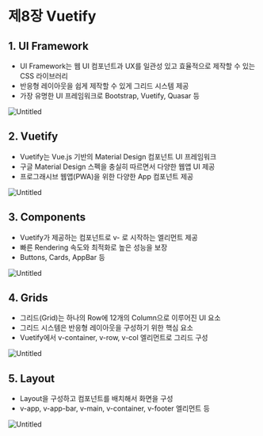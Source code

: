 # 제8장 Vuetify

## 1. UI Framework

- UI Framework는 웹 UI 컴포넌트과 UX를 일관성 있고 효율적으로 제작할 수 있는 CSS
라이브러리
- 반응형 레이아웃을 쉽게 제작할 수 있게 그리드 시스템 제공
- 가장 유명한 UI 프레임워크로 Bootstrap, Vuetify, Quasar 등

![Untitled](https://user-images.githubusercontent.com/111489860/235610868-73d6c550-4a3c-445d-8c0c-8945000f4744.png)

## 2. Vuetify

- Vuetify는 Vue.js 기반의 Material Design 컴포넌트 UI 프레임워크
- 구글 Material Design 스펙을 충실히 따르면서 다양한 웹앱 UI 제공
- 프로그래시브 웹앱(PWA)을 위한 다양한 App 컴포넌트 제공

![Untitled](https://user-images.githubusercontent.com/111489860/235610928-27a524f1-bd97-4a89-a75e-88e4a82f0cdc.png)

## 3. Components

- Vuetify가 제공하는 컴포넌트로 v- 로 시작하는 엘리먼트 제공
- 빠른 Rendering 속도와 최적화로 높은 성능을 보장
- Buttons, Cards, AppBar 등

![Untitled](https://user-images.githubusercontent.com/111489860/235610972-acd60673-ed41-4fb1-8c36-c07a22186dc6.png)

## 4. Grids

- 그리드(Grid)는 하나의 Row에 12개의 Column으로 이루어진 UI 요소
- 그리드 시스템은 반응형 레이아웃을 구성하기 위한 핵심 요소
- Vuetify에서 v-container, v-row, v-col 엘리먼트로 그리드 구성

![Untitled](https://user-images.githubusercontent.com/111489860/235611017-1e4050b9-e12f-4105-8da0-d0ebf442ba87.png)

## 5. Layout

- Layout을 구성하고 컴포넌트를 배치해서 화면을 구성
- v-app, v-app-bar, v-main, v-container, v-footer 엘리먼트 등

![Untitled](https://user-images.githubusercontent.com/111489860/235611046-ad7bb9b0-7edc-47f5-921d-9539410497d6.png)

